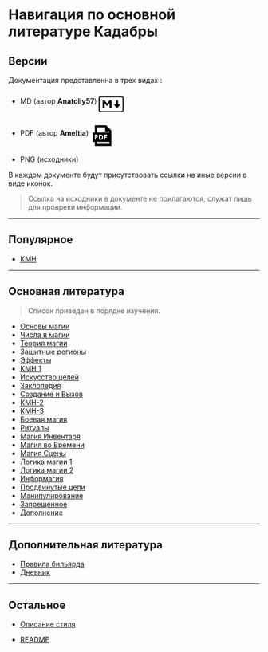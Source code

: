 # Навигация по основной литературе Кадабры #

## Версии ##

Документация представленна в трех видах :

* MD (автор **Anatoliy57**) <img align="middle" alt="logo" src="icons/markdown.png" width="50"/>

* PDF (автор **Ameltia**) <img align="middle" alt="logo" src="icons/pdf.png" width="50"/>

* PNG (исходники)

В каждом документе будут присутствовать ссылки на иные версии в виде иконок.

>Ссылка на исходники в документе не прилагаются, служат лишь для провреки информации.

***

## Популярное ##

* [КМН](Основная%20литература/КМН/КМН.md)

***

## Основная литература ##

> Список приведен в порядке изучения.

* [Основы магии](Основная%20литература/Основы%20магии/Основы%20магии.md)
* [Числа в магии](Основная%20литература/Числа%20в%20магии/Числа%20в%20магии.md)
* [Теория магии](Основная%20литература/Теория%20магии/Теория%20магии.md)
* [Защитные регионы](Основная%20литература/Защитные%20регионы/Защитные%20регионы.md)
* [Эффекты](Основная%20литература/Эффекты/Эффекты.md)
* [КМН 1](Основная%20литература/КМН/КМН-1/КМН-1.md)
* [Искусство целей](Основная%20литература/Искусство%20Целей/Искусство%20Целей.md)
* [Заклопедия](Основная%20литература/Заклопедия/Заклопедия.md)
* [Создание и Вызов](Основная%20литература/Создание%20и%20вызов/Создание%20и%20вызов.md)
* [КМН-2](Основная%20литература/КМН/КМН-2/КМН-2.md)
* [КМН-3](Основная%20литература/КМН/КМН-3/КМН-3.md)
* [Боевая магия](Основная%20литература/Боевая%20магия/Боевая%20магия.md)
* [Ритуалы](Основная%20литература/Ритуалы/Ритуалы.md)
* [Магия Инвентаря](Основная%20литература/Магия%20инвентаря/Магия%20инвентаря.md)
* [Магия во Времени](Основная%20литература/Магия%20во%20времени/Магия%20во%20времени.md)
* [Магия Сцены](Основная%20литература/Магия%20Сцены/Магия%20Сцены.md)
* [Логика магии 1](Основная%20литература/Логика%20магии/Том-1/Логика%20магии-1.md)
* [Логика магии 2](Основная%20литература/Логика%20магии/Том-2/Логика%20магии-2.md)
* [Информагия](Основная%20литература/Информагия/Информагия.md)
* [Продвинутые цели](Основная%20литература/Продвинутые%20цели/Продвинутые%20цели.md)
* [Манипулирование](Основная%20литература/Манипулирование/Манипулирование.md)
* [Запрещенное](Основная%20литература/Запрещенное/Запрещенное.md)
* [Дополнение](Основная%20литература/Дополнение/Дополнение.md)

***

## Дополнительная литература ##

* [Правила бильярда](Дополнительная%20литература/Правила%20бильярда/Правила%20бильярда.md)
* [Дневник](Дополнительная%20литература/Дневник/Дневник.md)

***

## Остальное ##

* [Описание стиля](style%20description.md)

* [README](../README.md)
